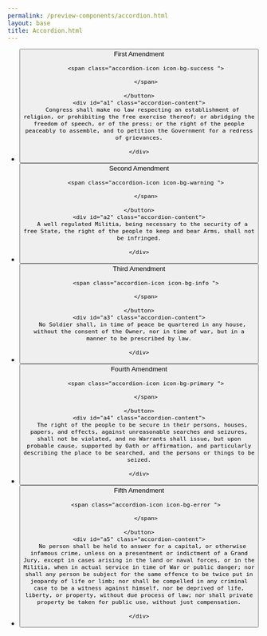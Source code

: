 ```yaml
--- 
permalink: /preview-components/accordion.html
layout: base 
title: Accordion.html
---
```







<ul class="accordion">
  
  <li>
    <button class="accordion-button"
      aria-expanded="true"
      aria-controls="a1">
      First Amendment

      
        <span class="accordion-icon icon-bg-success ">
          
  <i class="mdi mdi-check"></i>

        </span>
      
    </button>
    <div id="a1" class="accordion-content">
      Congress shall make no law respecting an establishment of religion, or prohibiting the free exercise thereof; or abridging the freedom of speech, or of the press; or the right of the people peaceably to assemble, and to petition the Government for a redress of grievances.

    </div>
  </li>
  
  <li>
    <button class="accordion-button"
      aria-expanded="false"
      aria-controls="a2">
      Second Amendment

      
        <span class="accordion-icon icon-bg-warning ">
          
  <i class="mdi mdi-exclamation"></i>

        </span>
      
    </button>
    <div id="a2" class="accordion-content">
      A well regulated Militia, being necessary to the security of a free State, the right of the people to keep and bear Arms, shall not be infringed.

    </div>
  </li>
  
  <li>
    <button class="accordion-button"
      aria-expanded="false"
      aria-controls="a3">
      Third Amendment

      
        <span class="accordion-icon icon-bg-info ">
          
  <i class="mdi mdi-help"></i>

        </span>
      
    </button>
    <div id="a3" class="accordion-content">
      No Soldier shall, in time of peace be quartered in any house, without the consent of the Owner, nor in time of war, but in a manner to be prescribed by law.

    </div>
  </li>
  
  <li>
    <button class="accordion-button"
      aria-expanded="false"
      aria-controls="a4">
      Fourth Amendment

      
        <span class="accordion-icon icon-bg-primary ">
          
  <i class="mdi mdi-check"></i>

        </span>
      
    </button>
    <div id="a4" class="accordion-content">
      The right of the people to be secure in their persons, houses, papers, and effects, against unreasonable searches and seizures, shall not be violated, and no Warrants shall issue, but upon probable cause, supported by Oath or affirmation, and particularly describing the place to be searched, and the persons or things to be seized.

    </div>
  </li>
  
  <li>
    <button class="accordion-button"
      aria-expanded="false"
      aria-controls="a5">
      Fifth Amendment

      
        <span class="accordion-icon icon-bg-error ">
          
  <i class="mdi mdi-close"></i>

        </span>
      
    </button>
    <div id="a5" class="accordion-content">
      No person shall be held to answer for a capital, or otherwise infamous crime, unless on a presentment or indictment of a Grand Jury, except in cases arising in the land or naval forces, or in the Militia, when in actual service in time of War or public danger; nor shall any person be subject for the same offence to be twice put in jeopardy of life or limb; nor shall be compelled in any criminal case to be a witness against himself, nor be deprived of life, liberty, or property, without due process of law; nor shall private property be taken for public use, without just compensation.

    </div>
  </li>
  
</ul>


